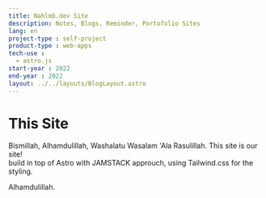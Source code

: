 ```yaml
---
title: Nahlmb.dev Site
description: Notes, Blogs, Reminder, Portofolio Sites
lang: en
project-type : self-project
product-type : web-apps
tech-use : 
  - astro.js
start-year : 2022
end-year : 2022
layout: ../../layouts/BlogLayout.astro
---
```


# This Site
Bismillah, Alhamdulillah, Washalatu Wasalam 'Ala Rasulillah.
This site is our site!  
build in top of Astro with JAMSTACK approuch, using Tailwind.css for the styling.

Alhamdulillah.